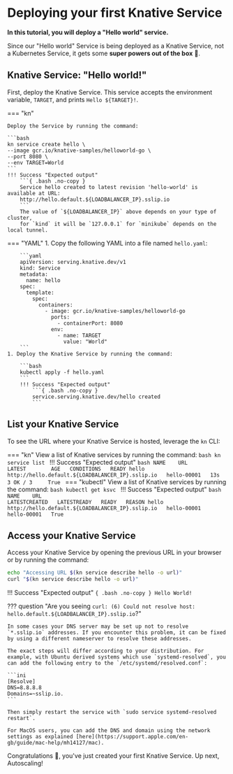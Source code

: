 # Deploying your first Knative Service

**In this tutorial, you will deploy a "Hello world" service.**

Since our "Hello world" Service is being deployed as a Knative Service, not a Kubernetes Service, it gets some **super powers out of the box** :rocket:.

## Knative Service: "Hello world!"

First, deploy the Knative Service. This service accepts the environment variable,
`TARGET`, and prints `Hello ${TARGET}!`.

=== "kn"

    Deploy the Service by running the command:

    ```bash
    kn service create hello \
    --image gcr.io/knative-samples/helloworld-go \
    --port 8080 \
    --env TARGET=World
    ```
    !!! Success "Expected output"
        ```{ .bash .no-copy }
        Service hello created to latest revision 'hello-world' is available at URL:
        http://hello.default.${LOADBALANCER_IP}.sslip.io
        ```
        The value of `${LOADBALANCER_IP}` above depends on your type of cluster,
        for `kind` it will be `127.0.0.1` for `minikube` depends on the local tunnel.

=== "YAML"
    1. Copy the following YAML into a file named `hello.yaml`:

        ```yaml
        apiVersion: serving.knative.dev/v1
        kind: Service
        metadata:
          name: hello
        spec:
          template:
            spec:
              containers:
                - image: gcr.io/knative-samples/helloworld-go
                  ports:
                    - containerPort: 8080
                  env:
                    - name: TARGET
                      value: "World"
        ```
    1. Deploy the Knative Service by running the command:

        ```bash
        kubectl apply -f hello.yaml
        ```
        !!! Success "Expected output"
            ```{ .bash .no-copy }
            service.serving.knative.dev/hello created
            ```

## List your Knative Service

To see the URL where your Knative Service is hosted, leverage the `kn` CLI:

=== "kn"
    View a list of Knative services by running the command:
    ```bash
    kn service list
    ```
    !!! Success "Expected output"
        ```bash
        NAME    URL                                                LATEST        AGE   CONDITIONS   READY
        hello   http://hello.default.${LOADBALANCER_IP}.sslip.io   hello-00001   13s   3 OK / 3     True
        ```
=== "kubectl"
    View a list of Knative services by running the command:
    ```bash
    kubectl get ksvc
    ```
    !!! Success "Expected output"
        ```bash
        NAME    URL                                                LATESTCREATED   LATESTREADY   READY   REASON
        hello   http://hello.default.${LOADBALANCER_IP}.sslip.io   hello-00001     hello-00001   True
        ```

## Access your Knative Service

Access your Knative Service by opening the previous URL in your browser or by running the command:

```bash
echo "Accessing URL $(kn service describe hello -o url)"
curl "$(kn service describe hello -o url)"
```

!!! Success "Expected output"
    ```{ .bash .no-copy }
    Hello World!
    ```

??? question "Are you seeing `curl: (6) Could not resolve host: hello.default.${LOADBALANCER_IP}.sslip.io`?"

    In some cases your DNS server may be set up not to resolve `*.sslip.io` addresses. If you encounter this problem, it can be fixed by using a different nameserver to resolve these addresses.

    The exact steps will differ according to your distribution. For example, with Ubuntu derived systems which use `systemd-resolved`, you can add the following entry to the `/etc/systemd/resolved.conf`:

    ```ini
    [Resolve]
    DNS=8.8.8.8
    Domains=~sslip.io.
    ```

    Then simply restart the service with `sudo service systemd-resolved restart`.

    For MacOS users, you can add the DNS and domain using the network settings as explained [here](https://support.apple.com/en-gb/guide/mac-help/mh14127/mac).

Congratulations :tada:, you've just created your first Knative Service. Up next, Autoscaling!
